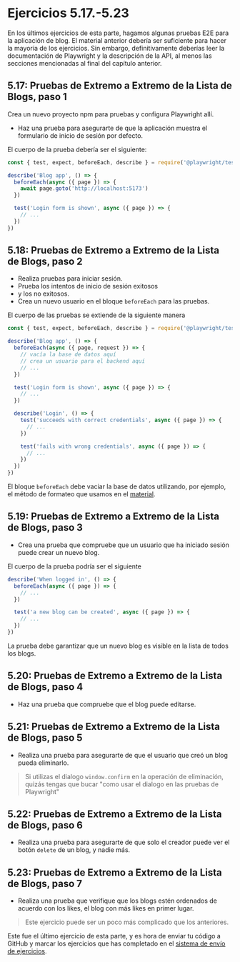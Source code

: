 # Ejercicios 5.17.-5.23

En los últimos ejercicios de esta parte, hagamos algunas pruebas E2E para la aplicación de blog. El material anterior debería ser suficiente para hacer la mayoría de los ejercicios. Sin embargo, definitivamente deberías leer la documentación de Playwright y la descripción de la API, al menos las secciones mencionadas al final del capítulo anterior.

## 5.17: Pruebas de Extremo a Extremo de la Lista de Blogs, paso 1

Crea un nuevo proyecto npm para pruebas y configura Playwright allí.

- Haz una prueba para asegurarte de que la aplicación muestra el formulario de inicio de sesión por defecto.

El cuerpo de la prueba debería ser el siguiente:

```js
const { test, expect, beforeEach, describe } = require('@playwright/test')

describe('Blog app', () => {
  beforeEach(async ({ page }) => {
    await page.goto('http://localhost:5173')
  })

  test('Login form is shown', async ({ page }) => {
    // ...
  })
})
```

## 5.18: Pruebas de Extremo a Extremo de la Lista de Blogs, paso 2

- Realiza pruebas para iniciar sesión.
- Prueba los intentos de inicio de sesión exitosos
- y los no exitosos.
- Crea un nuevo usuario en el bloque `beforeEach` para las pruebas.

El cuerpo de las pruebas se extiende de la siguiente manera

```js
const { test, expect, beforeEach, describe } = require('@playwright/test')

describe('Blog app', () => {
  beforeEach(async ({ page, request }) => {
    // vacía la base de datos aquí
    // crea un usuario para el backend aquí
    // ...
  })

  test('Login form is shown', async ({ page }) => {
    // ...
  })

  describe('Login', () => {
    test('succeeds with correct credentials', async ({ page }) => {
      // ...
    })

    test('fails with wrong credentials', async ({ page }) => {
      // ...
    })
  })
})
```

El bloque `beforeEach` debe vaciar la base de datos utilizando, por ejemplo, el método de formateo que usamos en el [material](https://fullstackopen.com/es/part5/pruebas_de_extremo_a_extremo_playwright#controlando-el-estado-de-la-base-de-datos).

## 5.19: Pruebas de Extremo a Extremo de la Lista de Blogs, paso 3

- Crea una prueba que compruebe que un usuario que ha iniciado sesión puede crear un nuevo blog.

El cuerpo de la prueba podría ser el siguiente

```js
describe('When logged in', () => {
  beforeEach(async ({ page }) => {
    // ...
  })

  test('a new blog can be created', async ({ page }) => {
    // ...
  })
})
```

La prueba debe garantizar que un nuevo blog es visible en la lista de todos los blogs.

## 5.20: Pruebas de Extremo a Extremo de la Lista de Blogs, paso 4

- Haz una prueba que compruebe que el blog puede editarse.

## 5.21: Pruebas de Extremo a Extremo de la Lista de Blogs, paso 5

- Realiza una prueba para asegurarte de que el usuario que creó un blog pueda eliminarlo.

>Si utilizas el dialogo `window.confirm` en la operación de eliminación, quizás tengas que bucar "como usar el dialogo en las pruebas de Playwright"

## 5.22: Pruebas de Extremo a Extremo de la Lista de Blogs, paso 6

- Realiza una prueba para asegurarte de que solo el creador puede ver el botón `delete` de un blog, y nadie más.

## 5.23: Pruebas de Extremo a Extremo de la Lista de Blogs, paso 7

- Realiza una prueba que verifique que los blogs estén ordenados de acuerdo con los likes, el blog con más likes en primer lugar.

>Este ejercicio puede ser un poco más complicado que los anteriores.

Este fue el último ejercicio de esta parte, y es hora de enviar tu código a GitHub y marcar los ejercicios que has completado en el [sistema de envío de ejercicios](https://studies.cs.helsinki.fi/stats/courses/fullstackopen).
